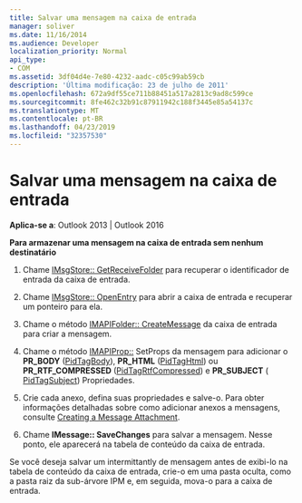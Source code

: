 ```yaml
---
title: Salvar uma mensagem na caixa de entrada
manager: soliver
ms.date: 11/16/2014
ms.audience: Developer
localization_priority: Normal
api_type:
- COM
ms.assetid: 3df04d4e-7e80-4232-aadc-c05c99ab59cb
description: 'Última modificação: 23 de julho de 2011'
ms.openlocfilehash: 672a9df55ce711b88451a517a2813c9ad8c599ce
ms.sourcegitcommit: 8fe462c32b91c87911942c188f3445e85a54137c
ms.translationtype: MT
ms.contentlocale: pt-BR
ms.lasthandoff: 04/23/2019
ms.locfileid: "32357530"
---
```

# <a name="saving-a-message-in-the-inbox"></a>Salvar uma mensagem na caixa de entrada

  
  
**Aplica-se a**: Outlook 2013 | Outlook 2016 
  
 **Para armazenar uma mensagem na caixa de entrada sem nenhum destinatário**
  
1. Chame [IMsgStore:: GetReceiveFolder](imsgstore-getreceivefolder.md) para recuperar o identificador de entrada da caixa de entrada. 
    
2. Chame [IMsgStore:: OpenEntry](imsgstore-openentry.md) para abrir a caixa de entrada e recuperar um ponteiro para ela. 
    
3. Chame o método [IMAPIFolder:: CreateMessage](imapifolder-createmessage.md) da caixa de entrada para criar a mensagem. 
    
4. Chame o método [IMAPIProp::](imapiprop-setprops.md) SetProps da mensagem para adicionar o **PR_BODY** ([PidTagBody](pidtagbody-canonical-property.md)), **PR_HTML** ([PidTagHtml](pidtaghtml-canonical-property.md)) ou **PR_RTF_COMPRESSED** ([PidTagRtfCompressed](pidtagrtfcompressed-canonical-property.md)) e **PR_SUBJECT** ([ PidTagSubject](pidtagsubject-canonical-property.md)) Propriedades. 
    
5. Crie cada anexo, defina suas propriedades e salve-o. Para obter informações detalhadas sobre como adicionar anexos a mensagens, consulte [Creating a Message Attachment](creating-a-message-attachment.md).
    
6. Chame **IMessage:: SaveChanges** para salvar a mensagem. Nesse ponto, ele aparecerá na tabela de conteúdo da caixa de entrada. 
    
Se você deseja salvar um intermittantly de mensagem antes de exibi-lo na tabela de conteúdo da caixa de entrada, crie-o em uma pasta oculta, como a pasta raiz da sub-árvore IPM e, em seguida, mova-o para a caixa de entrada. 
  

